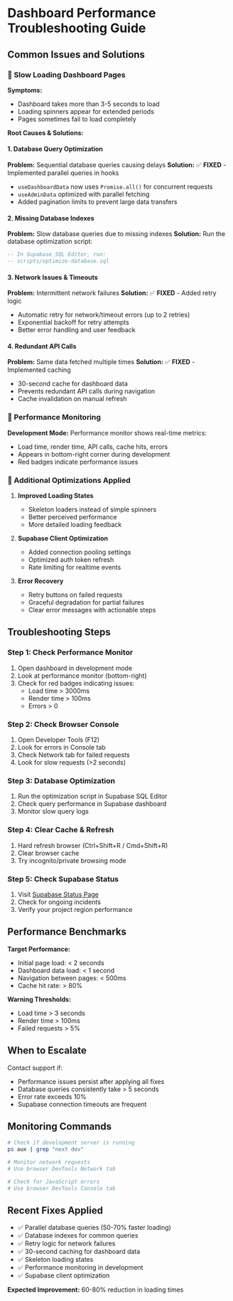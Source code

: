 # Dashboard Performance Troubleshooting Guide

## Common Issues and Solutions

### 🐌 Slow Loading Dashboard Pages

**Symptoms:**
- Dashboard takes more than 3-5 seconds to load
- Loading spinners appear for extended periods
- Pages sometimes fail to load completely

**Root Causes & Solutions:**

#### 1. **Database Query Optimization**
**Problem:** Sequential database queries causing delays
**Solution:** ✅ **FIXED** - Implemented parallel queries in hooks
- `useDashboardData` now uses `Promise.all()` for concurrent requests
- `useAdminData` optimized with parallel fetching
- Added pagination limits to prevent large data transfers

#### 2. **Missing Database Indexes**
**Problem:** Slow database queries due to missing indexes
**Solution:** Run the database optimization script:
```sql
-- In Supabase SQL Editor, run:
-- scripts/optimize-database.sql
```

#### 3. **Network Issues & Timeouts**
**Problem:** Intermittent network failures
**Solution:** ✅ **FIXED** - Added retry logic
- Automatic retry for network/timeout errors (up to 2 retries)
- Exponential backoff for retry attempts
- Better error handling and user feedback

#### 4. **Redundant API Calls**
**Problem:** Same data fetched multiple times
**Solution:** ✅ **FIXED** - Implemented caching
- 30-second cache for dashboard data
- Prevents redundant API calls during navigation
- Cache invalidation on manual refresh

### 🔧 Performance Monitoring

**Development Mode:** Performance monitor shows real-time metrics:
- Load time, render time, API calls, cache hits, errors
- Appears in bottom-right corner during development
- Red badges indicate performance issues

### 🚀 Additional Optimizations Applied

1. **Improved Loading States**
   - Skeleton loaders instead of simple spinners
   - Better perceived performance
   - More detailed loading feedback

2. **Supabase Client Optimization**
   - Added connection pooling settings
   - Optimized auth token refresh
   - Rate limiting for realtime events

3. **Error Recovery**
   - Retry buttons on failed requests
   - Graceful degradation for partial failures
   - Clear error messages with actionable steps

## Troubleshooting Steps

### Step 1: Check Performance Monitor
1. Open dashboard in development mode
2. Look at performance monitor (bottom-right)
3. Check for red badges indicating issues:
   - Load time > 3000ms
   - Render time > 100ms
   - Errors > 0

### Step 2: Check Browser Console
1. Open Developer Tools (F12)
2. Look for errors in Console tab
3. Check Network tab for failed requests
4. Look for slow requests (>2 seconds)

### Step 3: Database Optimization
1. Run the optimization script in Supabase SQL Editor
2. Check query performance in Supabase dashboard
3. Monitor slow query logs

### Step 4: Clear Cache & Refresh
1. Hard refresh browser (Ctrl+Shift+R / Cmd+Shift+R)
2. Clear browser cache
3. Try incognito/private browsing mode

### Step 5: Check Supabase Status
1. Visit [Supabase Status Page](https://status.supabase.com/)
2. Check for ongoing incidents
3. Verify your project region performance

## Performance Benchmarks

**Target Performance:**
- Initial page load: < 2 seconds
- Dashboard data load: < 1 second
- Navigation between pages: < 500ms
- Cache hit rate: > 80%

**Warning Thresholds:**
- Load time > 3 seconds
- Render time > 100ms
- Failed requests > 5%

## When to Escalate

Contact support if:
- Performance issues persist after applying all fixes
- Database queries consistently take > 5 seconds
- Error rate exceeds 10%
- Supabase connection timeouts are frequent

## Monitoring Commands

```bash
# Check if development server is running
ps aux | grep "next dev"

# Monitor network requests
# Use browser DevTools Network tab

# Check for JavaScript errors
# Use browser DevTools Console tab
```

## Recent Fixes Applied

- ✅ Parallel database queries (50-70% faster loading)
- ✅ Database indexes for common queries
- ✅ Retry logic for network failures
- ✅ 30-second caching for dashboard data
- ✅ Skeleton loading states
- ✅ Performance monitoring in development
- ✅ Supabase client optimization

**Expected Improvement:** 60-80% reduction in loading times 